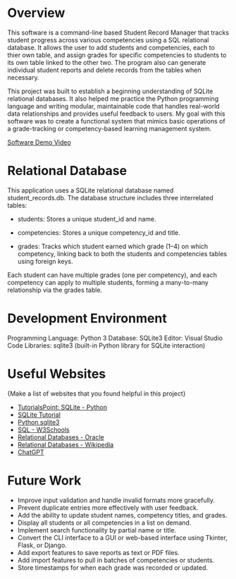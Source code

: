 # Overview

This software is a command-line based Student Record Manager that tracks student progress across various competencies using a SQL relational database. It allows the user to add students and competencies, each to thier own table, and assign grades for specific competencies to students to its own table linked to the other two. The program also can generate individual student reports and delete records from the tables when necessary.

This project was built to establish a beginning understanding of SQLite relational databases. It also helped me practice the Python programming language and writing modular, maintainable code that handles real-world data relationships and provides useful feedback to users. My goal with this software was to create a functional system that mimics basic operations of a grade-tracking or competency-based learning management system.

[Software Demo Video](https://youtu.be/CGt_4dSUKdk)

# Relational Database

This application uses a SQLite relational database named student_records.db. The database structure includes three interrelated tables:
- students: Stores a unique student_id and name.

- competencies: Stores a unique competency_id and title.

- grades: Tracks which student earned which grade (1–4) on which competency, linking back to both the students and competencies tables using foreign keys.

Each student can have multiple grades (one per competency), and each competency can apply to multiple students, forming a many-to-many relationship via the grades table.

# Development Environment

Programming Language: Python 3
Database: SQLite3
Editor: Visual Studio Code
Libraries: sqlite3 (built-in Python library for SQLite interaction)

# Useful Websites

{Make a list of websites that you found helpful in this project}

- [TutorialsPoint: SQLite - Python](https://www.tutorialspoint.com/sqlite/sqlite_python.htm)
- [SQLite Tutorial](https://www.sqlitetutorial.net/)
- [Python sqlite3](https://docs.python.org/3/library/sqlite3.html)
- [SQL - W3Schools](https://www.w3schools.com/sql/)
- [Relational Databases - Oracle](https://www.oracle.com/database/what-is-a-relational-database/)
- [Relational Databases - Wikipedia](https://en.wikipedia.org/wiki/Relational_database)
- [ChatGPT](https://chatgpt.com/)

# Future Work

- Improve input validation and handle invalid formats more gracefully.
- Prevent duplicate entries more effectively with user feedback.
- Add the ability to update student names, competency titles, and grades.
- Display all students or all competencies in a list on demand.
- Implement search functionality by partial name or title.
- Convert the CLI interface to a GUI or web-based interface using Tkinter, Flask, or Django.
- Add export features to save reports as text or PDF files.
- Add import features to pull in batches of competencies or students.
- Store timestamps for when each grade was recorded or updated.
